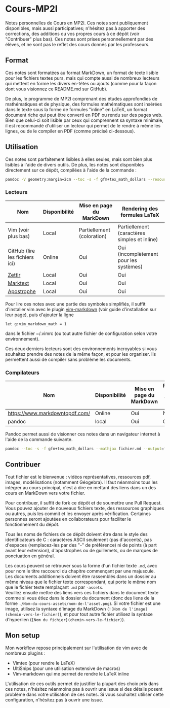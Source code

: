 # Cours-MP2I
Notes personnelles de Cours en MP2I. Ces notes sont publiquement disponibles, mais aussi
participatives; n'hésitez pas à apporter des corrections, des additions ou vos
propres cours à ce dépôt (voir "Contribuer" plus bas). Ces notes sont prises personnellement par des élèves,
et ne sont pas le reflet des cours donnés par les professeurs.

## Format
Ces notes sont formatées au format MarkDown, un format de texte lisible pour les
fichiers textes purs, mais qui compte aussi de nombreux lecteurs qui mettent en
forme les divers en-têtes ou ajouts (comme pour la façon dont vous visionnez ce
README.md sur GitHub).

De plus, le programme de MP2I comprenant des études approfondies de
mathématiques et de physique, des formules mathématiques sont insérées dans le
texte sous la forme de formules "inline" en LaTeX, un format document riche
qui peut être converti en PDF ou rendu sur des pages web. Bien que celui-ci soit
lisible par ceux qui comprennent sa syntaxe minimale, il est recommandé
d'utiliser un lecteur qui permet de le rendre à même les lignes, ou de le
compiler en PDF (comme précisé ci-dessous).

## Utilisation
Ces notes sont parfaitement lisibles à elles seules, mais sont bien plus
lisibles à l'aide de divers outils. De plus, les notes sont disponibles
directement sur ce dépôt, compilées à l'aide de la commande :
```bash
pandoc -V geometry:margin=2cm --toc -s -f gfm+tex_math_dollars --resource-path="./"`dirname fichier.md`--mathjax fichier.md --output=fichier.pdf
```

### Lecteurs
Nom | Disponibilité | Mise en page du MarkDown | Rendering des formules LaTeX
---|---|---|---
Vim (voir plus bas) | Local | Partiellement (coloration) | Partiellement (caractères simples et inline)
GitHub (lire les fichiers ici) | Online | Oui | Oui (incomplètement pour les systèmes)
[Zettlr](https://www.zettlr.com/) | Local | Oui | Oui
[Marktext](https://github.com/marktext/marktext) | Local | Oui | Oui
[Apostrophe](https://world.pages.gitlab.gnome.org/apostrophe/) | Local | Oui | Oui

Pour lire ces notes avec une partie des symboles simplifiés, il suffit
d'installer vim avec le plugin
[vim-markdown](https://github.com/preservim/vim-markdown) (voir guide
d'installation sur leur page), puis d'ajouter la ligne
```viml
let g:vim_markdown_math = 1
```
dans le fichier ~/.vimrc (ou tout autre fichier de configuration
selon votre environnement).

Ces deux derniers lecteurs sont des environnements incroyables si vous souhaitez prendre des notes de la même façon, et pour les organiser. Ils permettent aussi de compiler sans problème les documents.

### Compilateurs
Nom | Disponibilité | Mise en page du MarkDown | Rendering des formules LaTeX
---|---|---|---
https://www.markdowntopdf.com/ | Online | Oui | Non
pandoc | local | Oui | Oui

Pandoc permet aussi de visionner ces notes dans un navigateur internet à l'aide
de la commande suivante.
```bash
pandoc --toc -s -f gfm+tex_math_dollars --mathjax fichier.md --output=fichier.html
```

## Contribuer
Tout fichier est le bienvenue : vidéos représentatives, ressources pdf, images,
modélisations (notamment Géogebra). Il faut néanmoins tous les intégrer au cours
principal, c'est à dire en mettant des liens dans un des cours en MarkDown vers
votre fichier.

Pour contribuer, il suffit de fork ce dépôt et de soumettre une Pull Request.
Vous pouvez ajouter de nouveaux fichiers texte, des ressources graphiques ou
autres, puis les commit et les envoyer après vérification. Certaines personnes
seront ajoutées en collaborateurs pour faciliter le fonctionnement du dépôt.

Tous les noms de fichiers de ce dépôt doivent être dans le style des
identificateurs de C : caractères ASCII seulement (pas d'accents), pas d'espaces
(remplacez-les par des "-" de préférence) ni de points (à part avant leur
extension), d'apostrophes ou de
guillemets, ou de marques de ponctuation en général.

Les cours peuvent se retrouver sous la forme d'un fichier texte `.md`, avec pour
nom le titre raccourci du chapitre commençant par une majuscule.\
Les documents additionnels doivent être rassemblés dans un dossier au même
niveau que le fichier texte correspondant, qui porte le même nom que le fichier
texte remplaçant `.md` par `-assets`.\
Veuillez ensuite mettre des liens vers ces fichiers dans le document texte comme
si vous étiez dans le dossier du document (donc des liens de la forme
`./Nom-du-cours-assets/nom-de-l'asset.png`). Si votre fichier est une image,
utilisez la syntaxe d'image du MarkDown (`![Nom de l'image](chemin-vers-le-fichier)`),
et pour tout autre fichier utilisez la syntaxe d'hyperlien
(`[Nom du fichier](chemin-vers-le-fichier)`).

## Mon setup
Mon workflow repose principalement sur l'utilisation de vim avec de nombreux
plugins :
- Vimtex (pour rendre le LaTeX)
- UltiSnips (pour une utilisation extensive de macros)
- Vim-markdown qui me permet de rendre le LaTeX inline

L'utilisation de ces outils permet de justifier la plupart des choix pris dans
ces notes, n'hésitez néanmoins pas à ouvrir une issue si des détails posent
problème dans votre utilisation de ces notes.
Si vous souhaitez utiliser cette configuration, n'hésitez pas à ouvrir une
issue.
